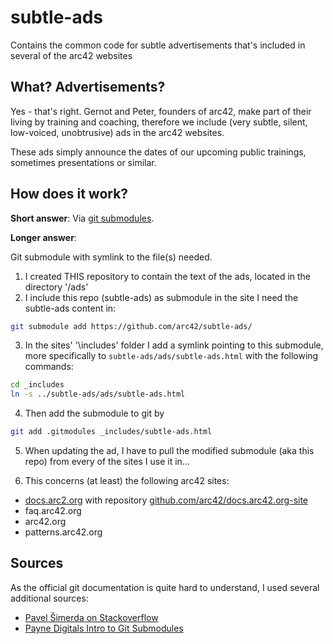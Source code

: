 # subtle-ads
Contains the common code for subtle advertisements that's included in several of the arc42 websites

## What? Advertisements?
Yes - that's right. Gernot and Peter, founders of arc42, make part of their living by training and coaching,
therefore we include (very subtle, silent, low-voiced, unobtrusive) ads in the arc42 websites.

These ads simply announce the dates of our upcoming public trainings, sometimes presentations or similar.

## How does it work?

**Short answer**: Via [git submodules](https://git-scm.com/docs/git-submodule).

**Longer answer**:

Git submodule with symlink to the file(s) needed.

1. I created THIS repository to contain the text of the ads, located in the directory '/ads'
2. I include this repo (subtle-ads) as submodule in the site
I need the subtle-ads content in:
``` bash
git submodule add https://github.com/arc42/subtle-ads/
```

3. In the sites' '\includes' folder I add a symlink pointing to this submodule,
more specifically to `subtle-ads/ads/subtle-ads.html` with the following commands:
``` bash
cd _includes
ln -s ../subtle-ads/ads/subtle-ads.html
```

4. Then add the submodule to git by
```bash
git add .gitmodules _includes/subtle-ads.html
```

5. When updating the ad, I have to pull
the modified submodule (aka this repo) from
every of the sites I use it in...

5. This concerns (at least) the following arc42 sites:
  * [docs.arc2.org](http://docs.arc42.org) with repository [github.com/arc42/docs.arc42.org-site](https://github.com/arc42/docs.arc42.org-site)
  * faq.arc42.org
  * arc42.org
  * patterns.arc42.org



## Sources
As the official git documentation is quite hard to understand, I used several additional sources:

* [Pavel Šimerda on Stackoverflow](https://stackoverflow.com/questions/15844542/git-symlink-reference-to-a-file-in-an-external-repository/27770463#27770463)
* [Payne Digitals Intro to Git Submodules](http://paynedigital.com/articles/2011/10/introduction-to-git-submodules)

